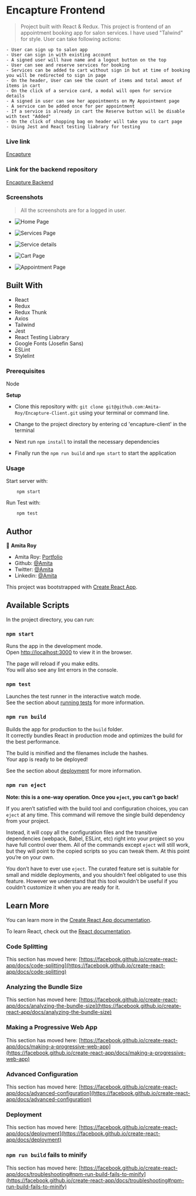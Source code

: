 # Encapture Frontend

> Project built with React & Redux. This project is frontend of an appointment booking app for salon services. I have used "Talwind" for style. User can take following actions:

    - User can sign up to salon app
    - User can sign in with existing account
    - A signed user will have name and a logout button on the top
    - User can see and reserve services for booking
    - Services can be added to cart without sign in but at time of booking you will be redirected to sign in page
    - On the header, User can see the count of items and total amout of items in cart
    - On the click of a service card, a modal will open for service details 
    - A signed in user can see her appointments on My Appointment page
    - A service can be added once for per appointment
    - If a service is already in cart the Reserve button will be disable with text "Added"
    - On the click of shopping bag on header will take you to cart page
    - Using Jest and React testing liabrary for testing


### Live link
[Encapture]()

### Link for the backend repository
[Encapture Backend](https://github.com/Amita-Roy/Encapture-API)

### Screenshots

> All the screenshots are for a logged in user.

- ![Home Page](./screenshots/)

- ![Services Page](./screenshots/)

- ![Service details](./screenshots/)

- ![Cart Page](./screenshots/)

- ![Appointment Page](./screenshots/)

## Built With

- React
- Redux
- Redux Thunk
- Axios
- Tailwind
- Jest
- React Testing Liabrary
- Google Fonts (Josefin Sans)
- ESLint
- Stylelint


### Prerequisites

Node

**Setup**

- Clone this repository with: `git clone git@github.com:Amita-Roy/Encapture-Client.git` using your terminal or command line.

- Change to the project directory by entering cd 'encapture-client' in the terminal

- Next run `npm install` to install the necessary dependencies

- Finally run the  `npm run build` and `npm start` to start the application


### Usage

Start server with:

```
    npm start
```

Run Test with:

```
    npm test
```


## Author

👤 **Amita Roy**

- Amita Roy: [Portfolio](https://amitaroy.com/)
- Github: [@Amita](https://github.com/Amita-Roy)
- Twitter: [@Amita](https://twitter.com/AmitaRoy14)
- Linkedin: [@Amita](https://www.linkedin.com/in/amita-roy/)



This project was bootstrapped with [Create React App](https://github.com/facebook/create-react-app).

## Available Scripts

In the project directory, you can run:

### `npm start`

Runs the app in the development mode.\
Open [http://localhost:3000](http://localhost:3000) to view it in the browser.

The page will reload if you make edits.\
You will also see any lint errors in the console.

### `npm test`

Launches the test runner in the interactive watch mode.\
See the section about [running tests](https://facebook.github.io/create-react-app/docs/running-tests) for more information.

### `npm run build`

Builds the app for production to the `build` folder.\
It correctly bundles React in production mode and optimizes the build for the best performance.

The build is minified and the filenames include the hashes.\
Your app is ready to be deployed!

See the section about [deployment](https://facebook.github.io/create-react-app/docs/deployment) for more information.

### `npm run eject`

**Note: this is a one-way operation. Once you `eject`, you can’t go back!**

If you aren’t satisfied with the build tool and configuration choices, you can `eject` at any time. This command will remove the single build dependency from your project.

Instead, it will copy all the configuration files and the transitive dependencies (webpack, Babel, ESLint, etc) right into your project so you have full control over them. All of the commands except `eject` will still work, but they will point to the copied scripts so you can tweak them. At this point you’re on your own.

You don’t have to ever use `eject`. The curated feature set is suitable for small and middle deployments, and you shouldn’t feel obligated to use this feature. However we understand that this tool wouldn’t be useful if you couldn’t customize it when you are ready for it.

## Learn More

You can learn more in the [Create React App documentation](https://facebook.github.io/create-react-app/docs/getting-started).

To learn React, check out the [React documentation](https://reactjs.org/).

### Code Splitting

This section has moved here: [https://facebook.github.io/create-react-app/docs/code-splitting](https://facebook.github.io/create-react-app/docs/code-splitting)

### Analyzing the Bundle Size

This section has moved here: [https://facebook.github.io/create-react-app/docs/analyzing-the-bundle-size](https://facebook.github.io/create-react-app/docs/analyzing-the-bundle-size)

### Making a Progressive Web App

This section has moved here: [https://facebook.github.io/create-react-app/docs/making-a-progressive-web-app](https://facebook.github.io/create-react-app/docs/making-a-progressive-web-app)

### Advanced Configuration

This section has moved here: [https://facebook.github.io/create-react-app/docs/advanced-configuration](https://facebook.github.io/create-react-app/docs/advanced-configuration)

### Deployment

This section has moved here: [https://facebook.github.io/create-react-app/docs/deployment](https://facebook.github.io/create-react-app/docs/deployment)

### `npm run build` fails to minify

This section has moved here: [https://facebook.github.io/create-react-app/docs/troubleshooting#npm-run-build-fails-to-minify](https://facebook.github.io/create-react-app/docs/troubleshooting#npm-run-build-fails-to-minify)
